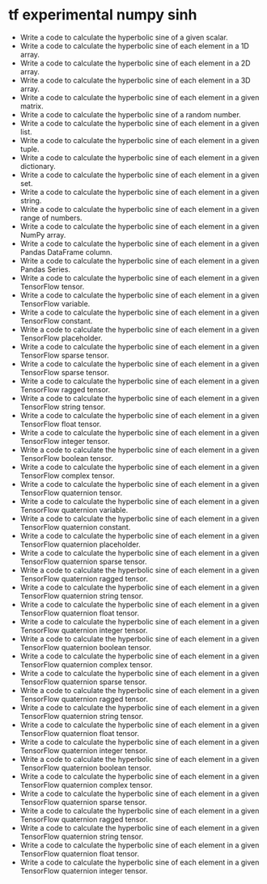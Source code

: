 # tf experimental numpy sinh

- Write a code to calculate the hyperbolic sine of a given scalar.
- Write a code to calculate the hyperbolic sine of each element in a 1D array.
- Write a code to calculate the hyperbolic sine of each element in a 2D array.
- Write a code to calculate the hyperbolic sine of each element in a 3D array.
- Write a code to calculate the hyperbolic sine of each element in a given matrix.
- Write a code to calculate the hyperbolic sine of a random number.
- Write a code to calculate the hyperbolic sine of each element in a given list.
- Write a code to calculate the hyperbolic sine of each element in a given tuple.
- Write a code to calculate the hyperbolic sine of each element in a given dictionary.
- Write a code to calculate the hyperbolic sine of each element in a given set.
- Write a code to calculate the hyperbolic sine of each element in a given string.
- Write a code to calculate the hyperbolic sine of each element in a given range of numbers.
- Write a code to calculate the hyperbolic sine of each element in a given NumPy array.
- Write a code to calculate the hyperbolic sine of each element in a given Pandas DataFrame column.
- Write a code to calculate the hyperbolic sine of each element in a given Pandas Series.
- Write a code to calculate the hyperbolic sine of each element in a given TensorFlow tensor.
- Write a code to calculate the hyperbolic sine of each element in a given TensorFlow variable.
- Write a code to calculate the hyperbolic sine of each element in a given TensorFlow constant.
- Write a code to calculate the hyperbolic sine of each element in a given TensorFlow placeholder.
- Write a code to calculate the hyperbolic sine of each element in a given TensorFlow sparse tensor.
- Write a code to calculate the hyperbolic sine of each element in a given TensorFlow sparse tensor.
- Write a code to calculate the hyperbolic sine of each element in a given TensorFlow ragged tensor.
- Write a code to calculate the hyperbolic sine of each element in a given TensorFlow string tensor.
- Write a code to calculate the hyperbolic sine of each element in a given TensorFlow float tensor.
- Write a code to calculate the hyperbolic sine of each element in a given TensorFlow integer tensor.
- Write a code to calculate the hyperbolic sine of each element in a given TensorFlow boolean tensor.
- Write a code to calculate the hyperbolic sine of each element in a given TensorFlow complex tensor.
- Write a code to calculate the hyperbolic sine of each element in a given TensorFlow quaternion tensor.
- Write a code to calculate the hyperbolic sine of each element in a given TensorFlow quaternion variable.
- Write a code to calculate the hyperbolic sine of each element in a given TensorFlow quaternion constant.
- Write a code to calculate the hyperbolic sine of each element in a given TensorFlow quaternion placeholder.
- Write a code to calculate the hyperbolic sine of each element in a given TensorFlow quaternion sparse tensor.
- Write a code to calculate the hyperbolic sine of each element in a given TensorFlow quaternion ragged tensor.
- Write a code to calculate the hyperbolic sine of each element in a given TensorFlow quaternion string tensor.
- Write a code to calculate the hyperbolic sine of each element in a given TensorFlow quaternion float tensor.
- Write a code to calculate the hyperbolic sine of each element in a given TensorFlow quaternion integer tensor.
- Write a code to calculate the hyperbolic sine of each element in a given TensorFlow quaternion boolean tensor.
- Write a code to calculate the hyperbolic sine of each element in a given TensorFlow quaternion complex tensor.
- Write a code to calculate the hyperbolic sine of each element in a given TensorFlow quaternion sparse tensor.
- Write a code to calculate the hyperbolic sine of each element in a given TensorFlow quaternion ragged tensor.
- Write a code to calculate the hyperbolic sine of each element in a given TensorFlow quaternion string tensor.
- Write a code to calculate the hyperbolic sine of each element in a given TensorFlow quaternion float tensor.
- Write a code to calculate the hyperbolic sine of each element in a given TensorFlow quaternion integer tensor.
- Write a code to calculate the hyperbolic sine of each element in a given TensorFlow quaternion boolean tensor.
- Write a code to calculate the hyperbolic sine of each element in a given TensorFlow quaternion complex tensor.
- Write a code to calculate the hyperbolic sine of each element in a given TensorFlow quaternion sparse tensor.
- Write a code to calculate the hyperbolic sine of each element in a given TensorFlow quaternion ragged tensor.
- Write a code to calculate the hyperbolic sine of each element in a given TensorFlow quaternion string tensor.
- Write a code to calculate the hyperbolic sine of each element in a given TensorFlow quaternion float tensor.
- Write a code to calculate the hyperbolic sine of each element in a given TensorFlow quaternion integer tensor.
